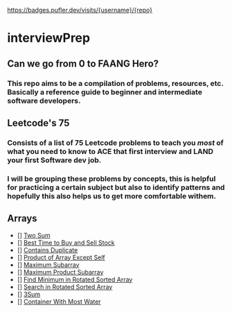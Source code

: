 https://badges.pufler.dev/visits/{username}/{repo}


# interviewPrep
## Can we go from 0 to FAANG Hero?
### This repo aims to be a compilation of problems, resources, etc. Basically a reference guide to beginner and intermediate software developers.


## Leetcode's 75
### Consists of a list of 75 Leetcode problems to teach you *most* of what you need to know to ACE that first interview and LAND your first Software dev job.

### I will be grouping these problems by concepts, this is helpful for practicing a certain subject but also to identify patterns and hopefully this also helps us to get more comfortable withem.
 
## Arrays

- [] [Two Sum](https://leetcode.com/problems/two-sum/)
- [] [Best Time to Buy and Sell Stock](https://leetcode.com/problems/best-time-to-buy-and-sell-stock/)
- [] [Contains Duplicate](https://leetcode.com/problems/contains-duplicate/)
- [] [Product of Array Except Self](https://leetcode.com/problems/product-of-array-except-self/)
- [] [Maximum Subarray](https://leetcode.com/problems/maximum-subarray/)
- [] [Maximum Product Subarray](https://leetcode.com/problems/maximum-product-subarray/)
- [] [Find Minimum in Rotated Sorted Array](https://leetcode.com/problems/find-minimum-in-rotated-sorted-array/)
- [] [Search in Rotated Sorted Array](https://leetcode.com/problems/search-in-rotated-sorted-array/)
- [] [3Sum](https://leetcode.com/problems/3sum/)
- [] [Container With Most Water](https://leetcode.com/problems/container-with-most-water/)
